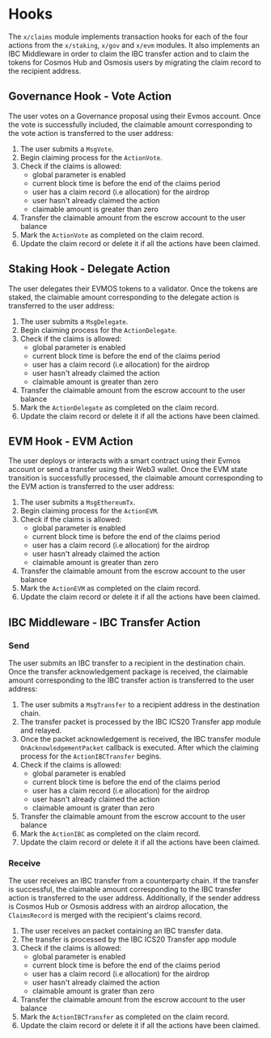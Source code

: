 <!--
order: 4
-->

# Hooks

The `x/claims` module implements transaction hooks for each of the four actions  from the `x/staking`, `x/gov` and  `x/evm` modules. It also implements an IBC Middleware in order to claim the IBC transfer action and to claim the tokens for Cosmos Hub and Osmosis users by migrating the claim record to the recipient address.

## Governance Hook - Vote Action

The user votes on a Governance proposal using their Evmos account. Once the vote is successfully included, the claimable amount corresponding to the vote action is transferred to the user address:

1. The user submits a `MsgVote`.
2. Begin claiming process for the `ActionVote`.
3. Check if the claims is allowed:
    - global parameter is enabled
    - current block time is before the end of the claims period
    - user has a claim record (i.e allocation) for the airdrop
    - user hasn't already claimed the action
    - claimable amount is greater than zero
3. Transfer the claimable amount from the escrow account to the user balance
4. Mark the `ActionVote` as completed on the claim record.
5. Update the claim record or delete it if all the actions have been claimed.

## Staking Hook - Delegate Action

The user delegates their EVMOS tokens to a validator. Once the tokens are staked, the claimable amount corresponding to the delegate action is transferred to the user address:

1. The user submits a `MsgDelegate`.
2. Begin claiming process for the `ActionDelegate`.
3. Check if the claims is allowed:
    - global parameter is enabled
    - current block time is before the end of the claims period
    - user has a claim record (i.e allocation) for the airdrop
    - user hasn't already claimed the action
    - claimable amount is greater than zero
3. Transfer the claimable amount from the escrow account to the user balance
4. Mark the `ActionDelegate` as completed on the claim record.
5. Update the claim record or delete it if all the actions have been claimed.

## EVM Hook - EVM Action

The user deploys or interacts with a smart contract using their Evmos account or send a transfer using their Web3 wallet. Once the EVM state transition is successfully processed, the claimable amount corresponding to the EVM action is transferred to the user address:

1. The user submits a `MsgEthereumTx`.
2. Begin claiming process for the `ActionEVM`.
3. Check if the claims is allowed:
    - global parameter is enabled
    - current block time is before the end of the claims period
    - user has a claim record (i.e allocation) for the airdrop
    - user hasn't already claimed the action
    - claimable amount is greater than zero
3. Transfer the claimable amount from the escrow account to the user balance
4. Mark the `ActionEVM` as completed on the claim record.
5. Update the claim record or delete it if all the actions have been claimed.

## IBC Middleware - IBC Transfer Action

### Send

The user submits an IBC transfer to a recipient in the destination chain. Once the transfer acknowledgement package is received, the claimable amount corresponding to the IBC transfer action is transferred to the user address:

1. The user submits a `MsgTransfer` to a recipient address in the destination chain.
2. The transfer packet is processed by the IBC ICS20 Transfer app module and relayed.
3. Once the packet acknowledgement is received, the IBC transfer module `OnAcknowledgementPacket` callback is executed. After which the claiming process for the `ActionIBCTransfer` begins.
5. Check if the claims is allowed:
    - global parameter is enabled
    - current block time is before the end of the claims period
    - user has a claim record (i.e allocation) for the airdrop
    - user hasn't already claimed the action
    - claimable amount is grater than zero
6. Transfer the claimable amount from the escrow account to the user balance
7. Mark the `ActionIBC` as completed on the claim record.
8. Update the claim record or delete it if all the actions have been claimed.

### Receive

The user receives an IBC transfer from a counterparty chain. If the transfer is successful, the claimable amount corresponding to the IBC transfer action is transferred to the user address. Additionally, if the sender address is Cosmos Hub or Osmosis address with an airdrop allocation, the `ClaimsRecord` is merged with the recipient's claims record.

1. The user receives an packet containing an IBC transfer data.
2. The transfer is processed by the IBC ICS20 Transfer app module
4. Check if the claims is allowed:
    - global parameter is enabled
    - current block time is before the end of the claims period
    - user has a claim record (i.e allocation) for the airdrop
    - user hasn't already claimed the action
    - claimable amount is grater than zero
5. Transfer the claimable amount from the escrow account to the user balance
6. Mark the `ActionIBCTransfer` as completed on the claim record.
7. Update the claim record or delete it if all the actions have been claimed.
